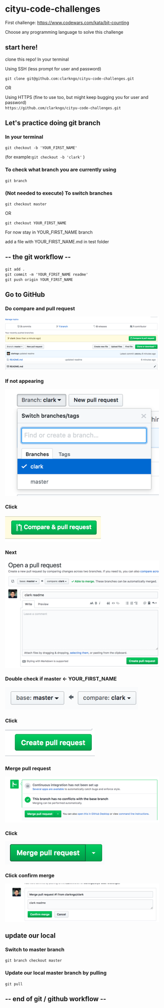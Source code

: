 # cityu-code-challenges

First challenge: https://www.codewars.com/kata/bit-counting

Choose any programming language to solve this challenge

## start here!
clone this repo!
In your terminal

Using SSH (less prompt for user and password)
<br />

`git clone git@github.com:clarkngo/cityu-code-challenges.git`

OR

Using HTTPS (fine to use too, but might keep bugging you for user and password)
<br />
`https://github.com/clarkngo/cityu-code-challenges.git`


## Let's practice doing git branch
### In your terminal

`git checkout -b 'YOUR_FIRST_NAME'`

(for example:`git checkout -b 'clark'` )

### To check what branch you are currently using

`git branch`

### (Not needed to execute) To switch branches

`git checkout master`

OR

`git checkout YOUR_FIRST_NAME`

For now stay in YOUR_FIRST_NAME branch

add a file with YOUR_FIRST_NAME.md in test folder

## --  the git workflow --

`git add .`
<br />
`git commit -m 'YOUR_FIRST_NAME readme'`
<br />
`git push origin YOUR_FIRST_NAME`

## Go to GitHub


### Do compare and pull request 
![](/images/full-compare-request.png)

### If not appearing
![](/images/github-switch-branch.png)


### Click 
![](/images/btn-compare-request.png)

### Next
![](/images/full-pull-request.png)

### Double check if master <- YOUR_FIRST_NAME 
![](/images/btn-base-branch.png)

### Click
![](/images/btn-pull-request.png)

### Merge pull request
![](/images/full-merge-pull-request.png)

### Click
![](/images/btn-merge-pull-request.png)

### Click confirm merge

![](/images/confirm-merge.png)

## update our local
### Switch to master branch
`git branch checkout master`

### Update our local master branch by pulling
`git pull`

## -- end of git / github workflow --
